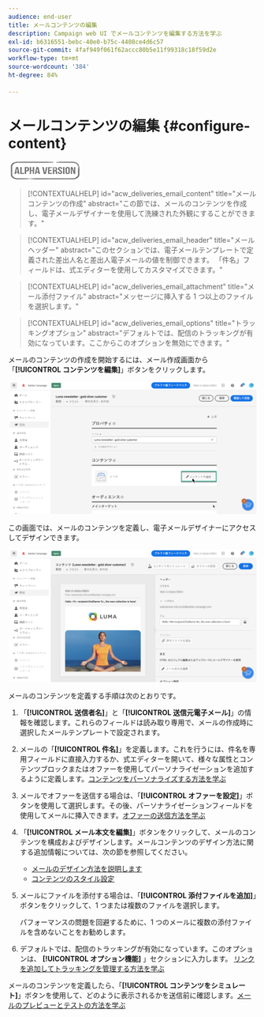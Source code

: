 ```yaml
---
audience: end-user
title: メールコンテンツの編集
description: Campaign web UI でメールコンテンツを編集する方法を学ぶ
exl-id: b6316551-bebc-40e0-b75c-4408ce4d6c57
source-git-commit: 4faf949f061f62accc80b5e11f99318c18f59d2e
workflow-type: tm+mt
source-wordcount: '384'
ht-degree: 84%

---
```


# メールコンテンツの編集 {#configure-content}

![](../assets/do-not-localize/badge.png)

>[!CONTEXTUALHELP]
>id="acw_deliveries_email_content"
>title="メールコンテンツの作成"
>abstract="この節では、メールのコンテンツを作成し、電子メールデザイナーを使用して洗練された外観にすることができます。"

>[!CONTEXTUALHELP]
>id="acw_deliveries_email_header"
>title="メールヘッダー"
>abstract="このセクションでは、電子メールテンプレートで定義された差出人名と差出人電子メールの値を制御できます。 「件名」フィールドは、式エディターを使用してカスタマイズできます。"

>[!CONTEXTUALHELP]
>id="acw_deliveries_email_attachment"
>title="メール添付ファイル"
>abstract="メッセージに挿入する 1 つ以上のファイルを選択します。"

>[!CONTEXTUALHELP]
>id="acw_deliveries_email_options"
>title="トラッキングオプション"
>abstract="デフォルトでは、配信のトラッキングが有効になっています。ここからこのオプションを無効にできます。"

メールのコンテンツの作成を開始するには、メール作成画面から「**[!UICONTROL コンテンツを編集]**」ボタンをクリックします。

![](assets/edit-content.png)

この画面では、メールのコンテンツを定義し、電子メールデザイナーにアクセスしてデザインできます。

![](assets/content-dashboard.png)

メールのコンテンツを定義する手順は次のとおりです。

1. 「**[!UICONTROL 送信者名]**」と「**[!UICONTROL 送信元電子メール]**」の情報を確認します。これらのフィールドは読み取り専用で、メールの作成時に選択したメールテンプレートで設定されます。

1. メールの「**[!UICONTROL 件名]**」を定義します。これを行うには、件名を専用フィールドに直接入力するか、式エディターを開いて、様々な属性とコンテンツブロックまたはオファーを使用してパーソナライゼーションを追加するように定義します。[コンテンツをパーソナライズする方法を学ぶ](../personalization/personalize.md)

1. メールでオファーを送信する場合は、「**[!UICONTROL オファーを設定]**」ボタンを使用して選択します。その後、パーソナライゼーションフィールドを使用してメールに挿入できます。[オファーの送信方法を学ぶ](offers.md)

1. 「**[!UICONTROL メール本文を編集]**」ボタンをクリックして、メールのコンテンツを構成およびデザインします。メールコンテンツのデザイン方法に関する追加情報については、次の節を参照してください。

   * [メールのデザイン方法を説明します](create-email-content.md)
   * [コンテンツのスタイル設定](get-started-email-style.md)

1. メールにファイルを添付する場合は、「**[!UICONTROL 添付ファイルを追加]**」ボタンをクリックして、1 つまたは複数のファイルを選択します。

   パフォーマンスの問題を回避するために、1 つのメールに複数の添付ファイルを含めないことをお勧めします。

   <!--limitation on size + number of files?-->

1. デフォルトでは、配信のトラッキングが有効になっています。このオプションは、 **[!UICONTROL オプション機能]** 」セクションに入力します。 [リンクを追加してトラッキングを管理する方法を学ぶ](message-tracking.md)

メールのコンテンツを定義したら、「**[!UICONTROL コンテンツをシミュレート]**」ボタンを使用して、どのように表示されるかを送信前に確認します。[メールのプレビューとテストの方法を学ぶ](../preview-test/preview-test.md)
